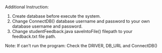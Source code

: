 Additional Instruction:
1. Create database before execute the system.
2. Change ConnectDB() database username and password to your own database username and password.
3. Change studentFeedback.java saveIntoFile() filepath to your feedback.txt file path.

Note: If can't run the program: Check the DRIVER, DB_URL and ConnectDB()
